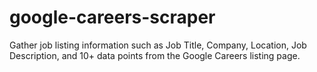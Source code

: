 # google-careers-scraper
Gather job listing information such as Job Title, Company, Location, Job Description, and 10+ data points from the Google Careers listing page.
